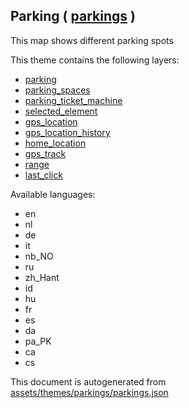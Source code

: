 [//]: # (WARNING: this file is automatically generated. Please find the sources at the bottom and edit those sources)

 Parking ( [parkings](https://mapcomplete.osm.be/parkings) ) 
-------------------------------------------------------------



This map shows different parking spots

This theme contains the following layers:



  - [parking](../Layers/parking.md)
  - [parking_spaces](../Layers/parking_spaces.md)
  - [parking_ticket_machine](../Layers/parking_ticket_machine.md)
  - [selected_element](../Layers/selected_element.md)
  - [gps_location](../Layers/gps_location.md)
  - [gps_location_history](../Layers/gps_location_history.md)
  - [home_location](../Layers/home_location.md)
  - [gps_track](../Layers/gps_track.md)
  - [range](../Layers/range.md)
  - [last_click](../Layers/last_click.md)


Available languages:



  - en
  - nl
  - de
  - it
  - nb_NO
  - ru
  - zh_Hant
  - id
  - hu
  - fr
  - es
  - da
  - pa_PK
  - ca
  - cs
 

This document is autogenerated from [assets/themes/parkings/parkings.json](https://github.com/pietervdvn/MapComplete/blob/develop/assets/themes/parkings/parkings.json)
